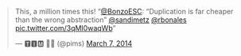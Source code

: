 <blockquote class="twitter-tweet" data-theme="light">
    <p lang="en" dir="ltr">This, a million times this! “<a href="https://twitter.com/BonzoESC?ref_src=twsrc%5Etfw">@BonzoESC</a>: “Duplication is far cheaper than the wrong abstraction” <a href="https://twitter.com/sandimetz?ref_src=twsrc%5Etfw">@sandimetz</a> <a href="https://twitter.com/rbonales?ref_src=twsrc%5Etfw">@rbonales</a> <a href="http://t.co/3qMI0waqWb">pic.twitter.com/3qMI0waqWb</a>”</p>&mdash; 🆃🅸🅼 🏴‍☠️ (@pims) <a href="https://twitter.com/pims/status/442010383725760512?ref_src=twsrc%5Etfw">March 7, 2014</a>
</blockquote> 
<script async src="https://platform.twitter.com/widgets.js" charset="utf-8">
</script>
